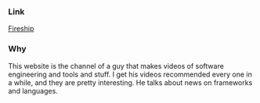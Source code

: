 ### Link
[Fireship](https://www.youtube.com/@Fireship)

### Why
This website is the channel of a guy that makes videos of software engineering and tools and stuff. I get his videos recommended every one in a while, and they are pretty interesting. He talks about news on frameworks and languages.